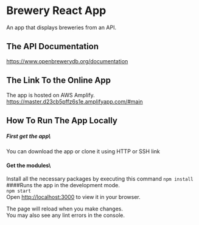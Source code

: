 # Brewery React App

An app that displays breweries from an API.



## The API Documentation

https://www.openbrewerydb.org/documentation



## The Link To the Online App

The app is hosted on AWS Amplify.\
https://master.d23cb5pffz6s1e.amplifyapp.com/#main



## How To Run The App Locally

##### First get the app\
You can download the app or clone it using HTTP or SSH link
#### Get the modules\
Install all the necessary packages by executing this command `npm install`
####Runs the app in the development mode.\
`npm start`\
Open [http://localhost:3000](http://localhost:3000) to view it in your browser.

The page will reload when you make changes.\
You may also see any lint errors in the console.
